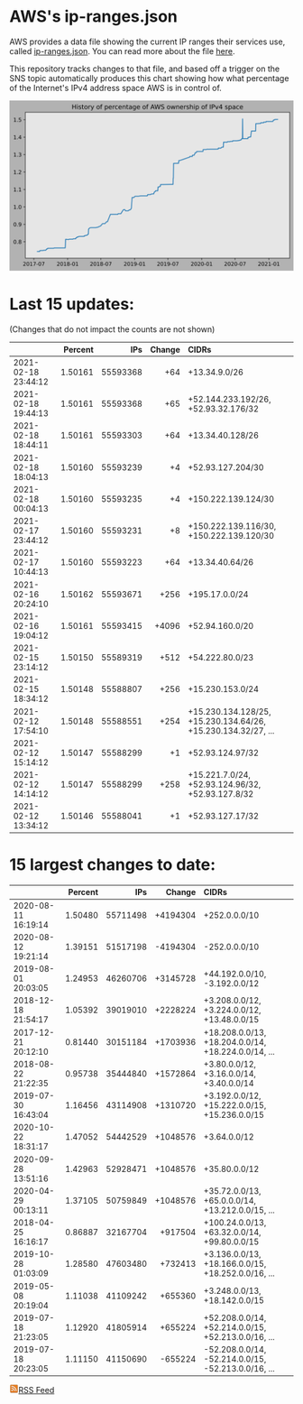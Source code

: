 # AWS's ip-ranges.json

AWS provides a data file showing the current IP ranges their
services use, called [ip-ranges.json](https://ip-ranges.amazonaws.com/ip-ranges.json).  You 
can read more about the file [here](https://docs.aws.amazon.com/general/latest/gr/aws-ip-ranges.html).

This repository tracks changes to that file, and based off a trigger on the SNS topic 
automatically produces this chart showing how what percentage of the Internet's IPv4 
address space AWS is in control of.

![History of AWS](history_count.svg)

# Last 15 updates:

(Changes that do not impact the counts are not shown)

| | Percent | IPs | Change | CIDRs |
| :--- | ---: | ---: | ---: | :--- |
| 2021-02-18 23:44:12 | 1.50161 | 55593368 | +64 | +13.34.9.0/26 |
| 2021-02-18 19:44:13 | 1.50161 | 55593368 | +65 | +52.144.233.192/26, +52.93.32.176/32 |
| 2021-02-18 18:44:11 | 1.50161 | 55593303 | +64 | +13.34.40.128/26 |
| 2021-02-18 18:04:13 | 1.50160 | 55593239 | +4 | +52.93.127.204/30 |
| 2021-02-18 00:04:13 | 1.50160 | 55593235 | +4 | +150.222.139.124/30 |
| 2021-02-17 23:44:12 | 1.50160 | 55593231 | +8 | +150.222.139.116/30, +150.222.139.120/30 |
| 2021-02-17 10:44:13 | 1.50160 | 55593223 | +64 | +13.34.40.64/26 |
| 2021-02-16 20:24:10 | 1.50162 | 55593671 | +256 | +195.17.0.0/24 |
| 2021-02-16 19:04:12 | 1.50161 | 55593415 | +4096 | +52.94.160.0/20 |
| 2021-02-15 23:14:12 | 1.50150 | 55589319 | +512 | +54.222.80.0/23 |
| 2021-02-15 18:34:12 | 1.50148 | 55588807 | +256 | +15.230.153.0/24 |
| 2021-02-12 17:54:10 | 1.50148 | 55588551 | +254 | +15.230.134.128/25, +15.230.134.64/26, +15.230.134.32/27, ... |
| 2021-02-12 15:14:12 | 1.50147 | 55588299 | +1 | +52.93.124.97/32 |
| 2021-02-12 14:14:12 | 1.50147 | 55588299 | +258 | +15.221.7.0/24, +52.93.124.96/32, +52.93.127.8/32 |
| 2021-02-12 13:34:12 | 1.50146 | 55588041 | +1 | +52.93.127.17/32 |


# 15 largest changes to date:

| | Percent | IPs | Change | CIDRs |
| :--- | ---: | ---: | ---: | :--- |
| 2020-08-11 16:19:14 | 1.50480 | 55711498 | +4194304 | +252.0.0.0/10 |
| 2020-08-12 19:21:14 | 1.39151 | 51517198 | -4194304 | -252.0.0.0/10 |
| 2019-08-01 20:03:05 | 1.24953 | 46260706 | +3145728 | +44.192.0.0/10, -3.192.0.0/12 |
| 2018-12-18 21:54:17 | 1.05392 | 39019010 | +2228224 | +3.208.0.0/12, +3.224.0.0/12, +13.48.0.0/15 |
| 2017-12-21 20:12:10 | 0.81440 | 30151184 | +1703936 | +18.208.0.0/13, +18.204.0.0/14, +18.224.0.0/14, ... |
| 2018-08-22 21:22:35 | 0.95738 | 35444840 | +1572864 | +3.80.0.0/12, +3.16.0.0/14, +3.40.0.0/14 |
| 2019-07-30 16:43:04 | 1.16456 | 43114908 | +1310720 | +3.192.0.0/12, +15.222.0.0/15, +15.236.0.0/15 |
| 2020-10-22 18:31:17 | 1.47052 | 54442529 | +1048576 | +3.64.0.0/12 |
| 2020-09-28 13:51:16 | 1.42963 | 52928471 | +1048576 | +35.80.0.0/12 |
| 2020-04-29 00:13:11 | 1.37105 | 50759849 | +1048576 | +35.72.0.0/13, +65.0.0.0/14, +13.212.0.0/15, ... |
| 2018-04-25 16:16:17 | 0.86887 | 32167704 | +917504 | +100.24.0.0/13, +63.32.0.0/14, +99.80.0.0/15 |
| 2019-10-28 01:03:09 | 1.28580 | 47603480 | +732413 | +3.136.0.0/13, +18.166.0.0/15, +18.252.0.0/16, ... |
| 2019-05-08 20:19:04 | 1.11038 | 41109242 | +655360 | +3.248.0.0/13, +18.142.0.0/15 |
| 2019-07-18 21:23:05 | 1.12920 | 41805914 | +655224 | +52.208.0.0/14, +52.214.0.0/15, +52.213.0.0/16, ... |
| 2019-07-18 20:23:05 | 1.11150 | 41150690 | -655224 | -52.208.0.0/14, -52.214.0.0/15, -52.213.0.0/16, ... |


[![RSS Icon](rss-icon.png)RSS Feed](https://raw.githubusercontent.com/seligman/aws-ip-ranges/master/rss.xml)
